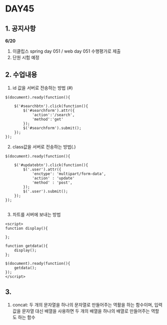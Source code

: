 # DAY45

## 1. 공지사항
**6/20**
1. 이클립스 spring day 051 / web day 051 수행평가로 제출 
2. 단원 시험 예정

## 2. 수업내용
1. id 값을 서버로 전송하는 방법 (#)
```
$(document).ready(function(){

	$('#searchbtn').click(function(){
		$('#searchform').attr({
			'action':'/search',
			'method':'get'
		});
		$('#searchform').submit();
	});
});

```
2. class값을 서버로 전송하는 방법(.)
```
$(document).ready(function(){

	$('#updatebtn').click(function(){
		$('.user').attr({
			'enctype': 'multipart/form-data',
			'action' : 'update'
			'method' : 'post',
		});
		$('.user').submit();
	});
});
	
```	

3. 차트를 서버에 보내는 방법
```
<script>
function display(){

};

function getdata(){
	display();
};

$(document).ready(function(){
	getdata();
});
</script>
```

## 3.
1. concat: 두 개의 문자열을 하나의 문자열로 만들어주는 역활을 하는 함수이며, 입력값을 문자열 대신 배열을 사용하면 두 개의 배열을 하나의 배열로 만들어주는 역할도 하는 함수
	
